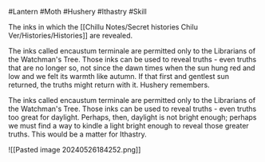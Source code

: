 #Lantern #Moth #Hushery #Ithastry #Skill 

The inks in which the [[Chillu Notes/Secret histories Chilu Ver/Histories/Histories]] are revealed.

The inks called encaustum terminale are permitted only to the Librarians of the Watchman's Tree. Those inks can be used to reveal truths - even truths that are no longer so, not since the dawn times when the sun hung red and low and we felt its warmth like autumn. If that first and gentlest sun returned, the truths might return with it. Hushery remembers.

The inks called encaustum terminale are permitted only to the Librarians of the Watchman's Tree. Those inks can be used to reveal truths - even truths too great for daylight. Perhaps, then, daylight is not bright enough; perhaps we must find a way to kindle a light bright enough to reveal those greater truths. This would be a matter for Ithastry.

![[Pasted image 20240526184252.png]]